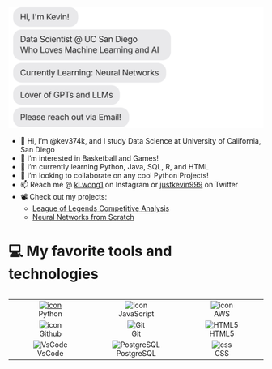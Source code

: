![](https://github.com/kev374k/kev374k/blob/main/chat.svg)

- 👋 Hi, I’m @kev374k, and I study Data Science at University of California, San Diego
- 👀 I’m interested in Basketball and Games!
- 🌱 I’m currently learning Python, Java, SQL, R, and HTML
- 💞️ I’m looking to collaborate on any cool Python Projects!
- 📫 Reach me @ <a target = "_blank" href="https://www.instagram.com/kl.wong1/" target="Instagram">kl.wong1</a> on Instagram or <a href="https://twitter.com/justkevin999" target = "_blank">justkevin999</a> on Twitter
- 📽️ Check out my projects:
  - [League of Legends Competitive Analysis](https://kev374k.github.io/lol_competitive_analysis)
  - [Neural Networks from Scratch](https://github.com/kev374k/neural_networks)
<!---
kev374k/kev374k is a ✨ special ✨ repository because its `README.md` (this file) appears on your GitHub profile.
You can click the Preview link to take a look at your changes.
--->
# 💻 My favorite tools and technologies
<div style="display: flex; align-items: flex-start; align: center">
<table align="center">
  <tr>
    <td align="center" width="200">
      <a href="#macropower-tech">
        <img src="https://techstack-generator.vercel.app/python-icon.svg" alt="icon" width="65" height="65" />
      </a>
      <br>Python
    </td>
    <td align="center" width="200">
        <img src="https://techstack-generator.vercel.app/js-icon.svg" alt="icon" width="65" height="65" />
      <br>JavaScript
    </td>
    <td align="center" width="200">
        <img src="https://techstack-generator.vercel.app/aws-icon.svg" alt="icon" width="65" height="65" />
      <br>AWS
    </td>
  </tr>
  <tr>
    <td align="center" width="200">
        <img src="https://techstack-generator.vercel.app/github-icon.svg" alt="icon" width="65" height="65" />
      <br>Github
    </td>
    <td align="center" width="200"> 
        <img src="https://user-images.githubusercontent.com/25181517/192108372-f71d70ac-7ae6-4c0d-8395-51d8870c2ef0.png" width="48" height="48" alt="Git" />
      <br>Git
    </td>
    <td align="center"  width="200">
        <img src="https://skillicons.dev/icons?i=html" width="48" height="48" alt="HTML5" />
      <br>HTML5
    </td>
  </tr>
 <tr>
            <td align="center" width="200">
        <img src="https://skillicons.dev/icons?i=vscode" width="48" height="48" alt="VsCode" />
      <br>VsCode
    </td>
    <td align="center" width="200">
        <img src="https://skillicons.dev/icons?i=postgres" width="48" height="48" alt="PostgreSQL" />
      <br>PostgreSQL
    </td>
   <td align="center" width="200">
        <img src="https://skillicons.dev/icons?i=css" width="48" height="48" alt="css" />
      <br>CSS
    </td>
 </tr>
</table>
<br><br>
